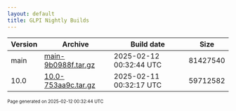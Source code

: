```yaml
---
layout: default
title: GLPI Nightly Builds
---
```


Version|Archive|Build date|Size
---|---|---|---
main|[main-9b0988f.tar.gz](main-9b0988f.tar.gz)|2025-02-12 00:32:44 UTC|81427540
10.0|[10.0-753aa9c.tar.gz](10.0-753aa9c.tar.gz)|2025-02-11 00:32:17 UTC|59712582

<font size="1">Page generated on 2025-02-12 00:32:44 UTC</font>
